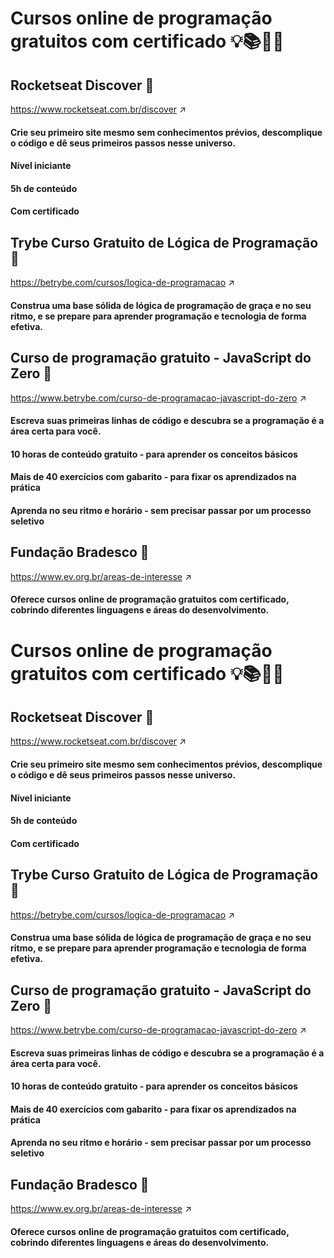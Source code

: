 
# Cursos online de programação gratuitos com certificado 💡📚👨‍💻

## Rocketseat Discover 🚀 
https://www.rocketseat.com.br/discover ↗️

#### Crie seu primeiro site mesmo sem conhecimentos prévios, descomplique o código e dê seus primeiros passos nesse universo.

#### Nível iniciante

#### 5h de conteúdo

#### Com certificado

## Trybe Curso Gratuito de Lógica de Programação 🧠

https://betrybe.com/cursos/logica-de-programacao ↗️

#### Construa uma base sólida de lógica de programação de graça e no seu ritmo, e se prepare para aprender programação e tecnologia de forma efetiva.

## Curso de programação gratuito - JavaScript do Zero 📒

https://www.betrybe.com/curso-de-programacao-javascript-do-zero ↗️

#### Escreva suas primeiras linhas de código e descubra se a programação é a área certa para você.

#### 10 horas de conteúdo gratuito - para aprender os conceitos básicos

#### Mais de 40 exercícios com gabarito - para fixar os aprendizados na prática

#### Aprenda no seu ritmo e horário - sem precisar passar por um processo seletivo

## Fundação Bradesco 📕
https://www.ev.org.br/areas-de-interesse ↗️

#### Oferece cursos online de programação gratuitos com certificado, cobrindo diferentes linguagens e áreas do desenvolvimento.


# Cursos online de programação gratuitos com certificado 💡📚👨‍💻

## Rocketseat Discover 🚀 
https://www.rocketseat.com.br/discover ↗️

#### Crie seu primeiro site mesmo sem conhecimentos prévios, descomplique o código e dê seus primeiros passos nesse universo.

#### Nível iniciante

#### 5h de conteúdo

#### Com certificado

## Trybe Curso Gratuito de Lógica de Programação 🧠

https://betrybe.com/cursos/logica-de-programacao ↗️

#### Construa uma base sólida de lógica de programação de graça e no seu ritmo, e se prepare para aprender programação e tecnologia de forma efetiva.

## Curso de programação gratuito - JavaScript do Zero 📒

https://www.betrybe.com/curso-de-programacao-javascript-do-zero ↗️

#### Escreva suas primeiras linhas de código e descubra se a programação é a área certa para você.

#### 10 horas de conteúdo gratuito - para aprender os conceitos básicos

#### Mais de 40 exercícios com gabarito - para fixar os aprendizados na prática

#### Aprenda no seu ritmo e horário - sem precisar passar por um processo seletivo

## Fundação Bradesco 📕
https://www.ev.org.br/areas-de-interesse ↗️

#### Oferece cursos online de programação gratuitos com certificado, cobrindo diferentes linguagens e áreas do desenvolvimento.

